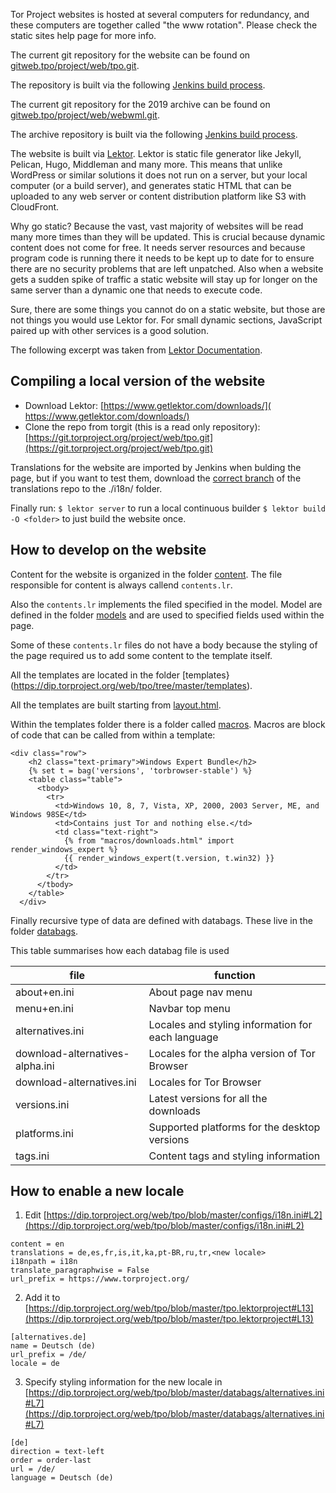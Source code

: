 Tor Project websites is hosted at several computers for redundancy, and these computers are together called "the www rotation". Please check the ​static sites help page for more info.

The current git repository for the website can be found on ​[gitweb.tpo/project/web/tpo.git](https://gitweb.torproject.org/project/web/tpo.git/).

The repository is built via the following ​[Jenkins build process](https://jenkins.torproject.org/job/lektor-website-tpo-translation/).

The current git repository for the 2019 archive can be found on ​[gitweb.tpo/project/web/webwml.git](https://gitweb.torproject.org/project/web/webwml.git/).

The archive repository is built via the following ​[Jenkins build process](https://jenkins.torproject.org/job/website-build-webwml/).

The website is built via [Lektor](https://getlektor.com). Lektor is static file generator like Jekyll, Pelican, Hugo, Middleman and many more. 
This means that unlike WordPress or similar solutions it does not run on a server, but your local computer (or a build server), and generates static HTML that can be uploaded to any web server or content distribution platform like S3 with CloudFront.

Why go static? Because the vast, vast majority of websites will be read many more times than they will be updated. This is crucial because dynamic content does not come for free. It needs server resources and because program code is running there it needs to be kept up to date for to ensure there are no security problems that are left unpatched. Also when a website gets a sudden spike of traffic a static website will stay up for longer on the same server than a dynamic one that needs to execute code.

Sure, there are some things you cannot do on a static website, but those are not things you would use Lektor for. For small dynamic sections, JavaScript paired up with other services is a good solution.

The following excerpt was taken from [Lektor Documentation](https://www.getlektor.com/docs/what/).

## Compiling a local version of the website

* Download Lektor: [​https://www.getlektor.com/downloads/](​https://www.getlektor.com/downloads/)
* Clone the repo from torgit (this is a read only repository): ​[https://git.torproject.org/project/web/tpo.git](https://git.torproject.org/project/web/tpo.git)

Translations for the website are imported by Jenkins when bulding the page, but if you want to test them, download the [correct branch](https://gitweb.torproject.org/translation.git/log/?h=tpo-web) of the translations repo to the ./i18n/ folder.

Finally run:
`$ lektor server` to run a local continuous builder
`$ lektor build -O <folder>` to just build the website once.

## How to develop on the website

Content for the website is organized in the folder [content](https://dip.torproject.org/web/tpo/tree/master/content). The file responsible for content is always callend `contents.lr`.

Also the `contents.lr` implements the filed specified in the model. Model are defined in the folder [models](https://dip.torproject.org/web/tpo/tree/master/models) and are used to specified fields used within the page.

Some of these `contents.lr` files do not have a body because the styling of the page required us to add some content to the template itself.

All the templates are located in the folder [templates}(https://dip.torproject.org/web/tpo/tree/master/templates).

All the templates are built starting from [layout.html](https://dip.torproject.org/web/tpo/tree/master/templates/layout.html). 

Within the templates folder there is a folder called [macros](https://dip.torproject.org/web/tpo/tree/master/templates/macros). Macros are block of code that can be called from within a template:
```
<div class="row">
    <h2 class="text-primary">Windows Expert Bundle</h2>
    {% set t = bag('versions', 'torbrowser-stable') %}
    <table class="table">
      <tbody>
        <tr>
          <td>Windows 10, 8, 7, Vista, XP, 2000, 2003 Server, ME, and Windows 98SE</td>
          <td>Contains just Tor and nothing else.</td>
          <td class="text-right">
            {% from "macros/downloads.html" import render_windows_expert %}
            {{ render_windows_expert(t.version, t.win32) }}
          </td>
        </tr>
      </tbody>
    </table>
  </div>
```

Finally recursive type of data are defined with databags.
These live in the folder [databags](https://dip.torproject.org/web/tpo/tree/master/databags).

This table summarises how each databag file is used

| file | function |
| ------ | ------ |
| about+en.ini | About page nav menu |
| menu+en.ini | Navbar top menu |
| alternatives.ini | Locales and styling information for each language |
| download-alternatives-alpha.ini | Locales for the alpha version of Tor Browser |
| download-alternatives.ini | Locales for Tor Browser |
| versions.ini | Latest versions for all the downloads |
| platforms.ini | Supported platforms for the desktop versions |
| tags.ini | Content tags and styling information |

## How to enable a new locale

1.  Edit [https://dip.torproject.org/web/tpo/blob/master/configs/i18n.ini#L2](https://dip.torproject.org/web/tpo/blob/master/configs/i18n.ini#L2)
```
content = en
translations = de,es,fr,is,it,ka,pt-BR,ru,tr,<new locale>
i18npath = i18n
translate_paragraphwise = False
url_prefix = https://www.torproject.org/
```
2.  Add it to [https://dip.torproject.org/web/tpo/blob/master/tpo.lektorproject#L13](https://dip.torproject.org/web/tpo/blob/master/tpo.lektorproject#L13)
```
[alternatives.de]
name = Deutsch (de)
url_prefix = /de/
locale = de
```
3.  Specify styling information for the new locale in [https://dip.torproject.org/web/tpo/blob/master/databags/alternatives.ini#L7](https://dip.torproject.org/web/tpo/blob/master/databags/alternatives.ini#L7)
```
[de]
direction = text-left
order = order-last
url = /de/
language = Deutsch (de)
```


